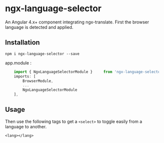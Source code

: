 # ngx-language-selector

An Angular 4.x+ component integrating ngx-translate. First the browser language is detected and applied.

## Installation

`npm i ngx-language-selector --save`

app.module :

``` js
    import { NgxLanguageSelectorModule }     from 'ngx-language-selector.module';
    imports: [
        BrowserModule,
        ...
        NgxLanguageSelectorModule
    ],
```

## Usage

Then use the following tags to get a `<select>` to toggle easily from a language to another.

`<lang></lang>`